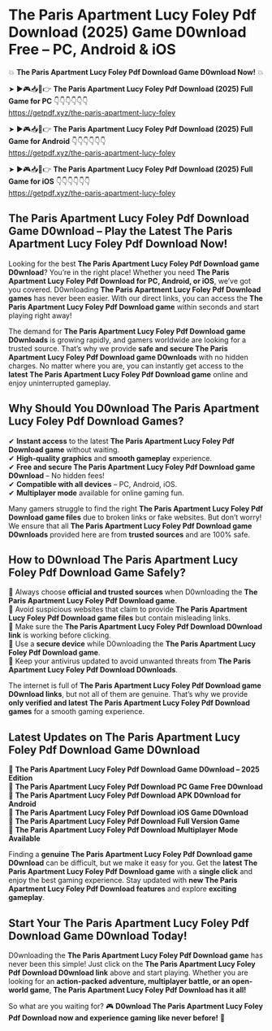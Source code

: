 # The Paris Apartment Lucy Foley Pdf Download (2025) Game D0wnload Free – PC, Android & iOS

💥 **The Paris Apartment Lucy Foley Pdf Download Game D0wnload Now!** 💥  

➤ ►🎮📥📱👉 **The Paris Apartment Lucy Foley Pdf Download (2025) Full Game for PC** 👇👇👇👇👇👇  
https://getpdf.xyz/the-paris-apartment-lucy-foley  

➤ ►🎮📥📱👉 **The Paris Apartment Lucy Foley Pdf Download (2025) Full Game for Android** 👇👇👇👇👇👇  
https://getpdf.xyz/the-paris-apartment-lucy-foley  

➤ ►🎮📥📱👉 **The Paris Apartment Lucy Foley Pdf Download (2025) Full Game for iOS** 👇👇👇👇👇👇  
https://getpdf.xyz/the-paris-apartment-lucy-foley  

## The Paris Apartment Lucy Foley Pdf Download Game D0wnload – Play the Latest The Paris Apartment Lucy Foley Pdf Download Now!

Looking for the best **The Paris Apartment Lucy Foley Pdf Download game D0wnload**? You’re in the right place! Whether you need **The Paris Apartment Lucy Foley Pdf Download for PC, Android, or iOS**, we’ve got you covered. D0wnloading **The Paris Apartment Lucy Foley Pdf Download games** has never been easier. With our direct links, you can access the **The Paris Apartment Lucy Foley Pdf Download game** within seconds and start playing right away!  

The demand for **The Paris Apartment Lucy Foley Pdf Download game D0wnloads** is growing rapidly, and gamers worldwide are looking for a trusted source. That’s why we provide **safe and secure The Paris Apartment Lucy Foley Pdf Download game D0wnloads** with no hidden charges. No matter where you are, you can instantly get access to the **latest The Paris Apartment Lucy Foley Pdf Download game** online and enjoy uninterrupted gameplay.  

## **Why Should You D0wnload The Paris Apartment Lucy Foley Pdf Download Games?**  

✔ **Instant access** to the latest **The Paris Apartment Lucy Foley Pdf Download game** without waiting.  
✔ **High-quality graphics** and **smooth gameplay** experience.  
✔ **Free and secure The Paris Apartment Lucy Foley Pdf Download game D0wnload** – No hidden fees!  
✔ **Compatible with all devices** – PC, Android, iOS.  
✔ **Multiplayer mode** available for online gaming fun.  

Many gamers struggle to find the right **The Paris Apartment Lucy Foley Pdf Download game files** due to broken links or fake websites. But don’t worry! We ensure that all **The Paris Apartment Lucy Foley Pdf Download game D0wnloads** provided here are from **trusted sources** and are 100% safe.  

## **How to D0wnload The Paris Apartment Lucy Foley Pdf Download Game Safely?**  

📌 Always choose **official and trusted sources** when D0wnloading the **The Paris Apartment Lucy Foley Pdf Download game**.  
📌 Avoid suspicious websites that claim to provide **The Paris Apartment Lucy Foley Pdf Download game files** but contain misleading links.  
📌 Make sure the **The Paris Apartment Lucy Foley Pdf Download D0wnload link** is working before clicking.  
📌 Use a **secure device** while D0wnloading the **The Paris Apartment Lucy Foley Pdf Download game**.  
📌 Keep your antivirus updated to avoid unwanted threats from **The Paris Apartment Lucy Foley Pdf Download D0wnloads**.  

The internet is full of **The Paris Apartment Lucy Foley Pdf Download game D0wnload links**, but not all of them are genuine. That’s why we provide **only verified and latest The Paris Apartment Lucy Foley Pdf Download games** for a smooth gaming experience.  

## **Latest Updates on The Paris Apartment Lucy Foley Pdf Download Game D0wnload**  

🔹 **The Paris Apartment Lucy Foley Pdf Download Game D0wnload – 2025 Edition**  
🔹 **The Paris Apartment Lucy Foley Pdf Download PC Game Free D0wnload**  
🔹 **The Paris Apartment Lucy Foley Pdf Download APK D0wnload for Android**  
🔹 **The Paris Apartment Lucy Foley Pdf Download iOS Game D0wnload**  
🔹 **The Paris Apartment Lucy Foley Pdf Download Full Version Game**  
🔹 **The Paris Apartment Lucy Foley Pdf Download Multiplayer Mode Available**  

Finding a **genuine The Paris Apartment Lucy Foley Pdf Download game D0wnload** can be difficult, but we make it easy for you. Get the **latest The Paris Apartment Lucy Foley Pdf Download game** with a **single click** and enjoy the best gaming experience. Stay updated with **new The Paris Apartment Lucy Foley Pdf Download features** and explore **exciting gameplay**.  

## **Start Your The Paris Apartment Lucy Foley Pdf Download Game D0wnload Today!**  

D0wnloading the **The Paris Apartment Lucy Foley Pdf Download game** has never been this simple! Just click on the **The Paris Apartment Lucy Foley Pdf Download D0wnload link** above and start playing. Whether you are looking for an **action-packed adventure, multiplayer battle, or an open-world game**, **The Paris Apartment Lucy Foley Pdf Download has it all!**  

So what are you waiting for? 🎮 **D0wnload The Paris Apartment Lucy Foley Pdf Download now and experience gaming like never before!** 🚀  